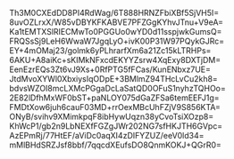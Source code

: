 Th3M0CXEdDD8PI4RdWag/6T888HRNZFbiXBf5SjVH5I=
8uvOZLrxX/W85vDBYKFKABVE7PFZGgKYhvJTnu+V9eA=
Ka1tEMTXSlRIECMwTo0PGGUo0wYD0d11sspjwkGumsQ=
FRQSsSj9LeH6WwaW7JgqLyO+ivK00P31W97PQykGJRc=
EY+4mOMaj23/golmk6yPLhrarfXm6a21Zc15kLTRHPs=
6AKU+A8aiKc+sKIMkNFxcdEKYYZsrw4XqExy8DXTjDM=
EenEzrEQs3Zt6vJ9Xs+0RfPTG5fFCas/KunENbxz7UE=
JtdMvoXYWl0XbxiysIqODpE+3BMlmZ94THcLvCu2kh8=
bdvsWZOI8mcLXMcPGgaDcLaSatQD0OFuS1nyhzTQHOo=
2E82lDfhMxWF0bST+paNLOY075dGaZFSa6temEEFJ1g=
FMDtXow6juh6cauF03MD+rrOexMBcUhFZjV9S856KTA=
ONyB/svihv9XMimkpqF8ibHywUqzn38yCvoTsiXOzp8=
KhWcP1/gb2n9LbNEXfFGZgJWr202NG7sfHKJTH6GVpc=
AzEPmRj/77HtEF/aViDc0aqXI4zDIFYZUZ/eeV0ld34=
mMlBHdSRZJsf8bbf/7qqcdXEufsDO8QnmKOKJ+QGrR0=
